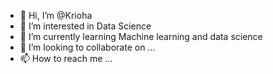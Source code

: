 - 👋 Hi, I’m @Krioha
- 👀 I’m interested in Data Science
- 🌱 I’m currently learning Machine learning and data science
- 💞️ I’m looking to collaborate on ...
- 📫 How to reach me ...

<!---
Krioha/Krioha is a ✨ special ✨ repository because its `README.md` (this file) appears on your GitHub profile.
You can click the Preview link to take a look at your changes.
--->

